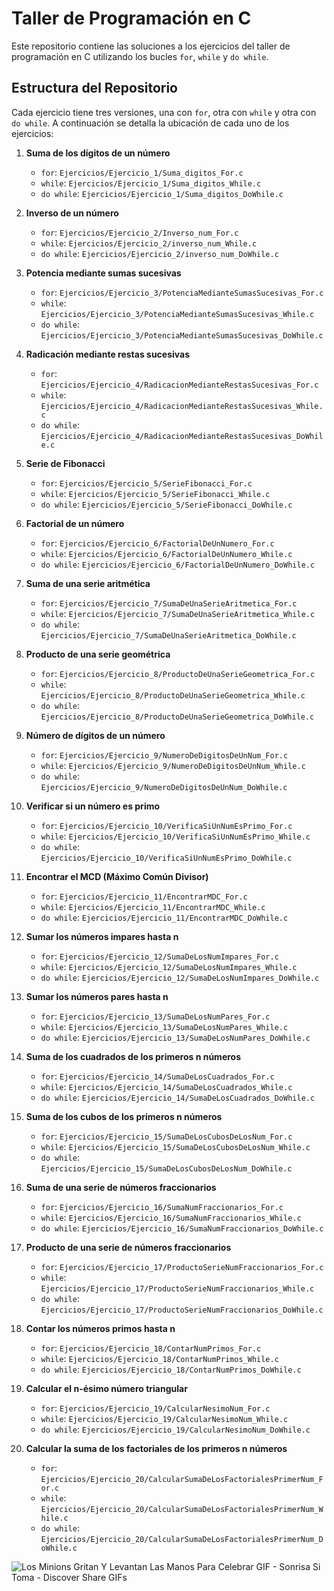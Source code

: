 # Taller de Programación en C
Este repositorio contiene las soluciones a los ejercicios del taller de programación en C utilizando los bucles `for`, `while` y `do while`. 

## Estructura del Repositorio
Cada ejercicio tiene tres versiones, una con `for`, otra con `while` y otra con `do while`. A continuación se detalla la ubicación de cada uno de los ejercicios:

1. **Suma de los dígitos de un número**
   - `for`: `Ejercicios/Ejercicio_1/Suma_digitos_For.c`
   - `while`: `Ejercicios/Ejercicio_1/Suma_digitos_While.c`
   - `do while`: `Ejercicios/Ejercicio_1/Suma_digitos_DoWhile.c`

2. **Inverso de un número**
   - `for`: `Ejercicios/Ejercicio_2/Inverso_num_For.c`
   - `while`: `Ejercicios/Ejercicio_2/inverso_num_While.c`
   - `do while`: `Ejercicios/Ejercicio_2/inverso_num_DoWhile.c`

3. **Potencia mediante sumas sucesivas**
   - `for`: `Ejercicios/Ejercicio_3/PotenciaMedianteSumasSucesivas_For.c`
   - `while`: `Ejercicios/Ejercicio_3/PotenciaMedianteSumasSucesivas_While.c`
   - `do while`: `Ejercicios/Ejercicio_3/PotenciaMedianteSumasSucesivas_DoWhile.c`

4. **Radicación mediante restas sucesivas**
   - `for`: `Ejercicios/Ejercicio_4/RadicacionMedianteRestasSucesivas_For.c`
   - `while`: `Ejercicios/Ejercicio_4/RadicacionMedianteRestasSucesivas_While.c`
   - `do while`: `Ejercicios/Ejercicio_4/RadicacionMedianteRestasSucesivas_DoWhile.c`

5. **Serie de Fibonacci**
   - `for`: `Ejercicios/Ejercicio_5/SerieFibonacci_For.c`
   - `while`: `Ejercicios/Ejercicio_5/SerieFibonacci_While.c`
   - `do while`: `Ejercicios/Ejercicio_5/SerieFibonacci_DoWhile.c`

6. **Factorial de un número**
   - `for`: `Ejercicios/Ejercicio_6/FactorialDeUnNumero_For.c`
   - `while`: `Ejercicios/Ejercicio_6/FactorialDeUnNumero_While.c`
   - `do while`: `Ejercicios/Ejercicio_6/FactorialDeUnNumero_DoWhile.c`

7. **Suma de una serie aritmética**
   - `for`: `Ejercicios/Ejercicio_7/SumaDeUnaSerieAritmetica_For.c`
   - `while`: `Ejercicios/Ejercicio_7/SumaDeUnaSerieAritmetica_While.c`
   - `do while`: `Ejercicios/Ejercicio_7/SumaDeUnaSerieAritmetica_DoWhile.c`

8. **Producto de una serie geométrica**
   - `for`: `Ejercicios/Ejercicio_8/ProductoDeUnaSerieGeometrica_For.c`
   - `while`: `Ejercicios/Ejercicio_8/ProductoDeUnaSerieGeometrica_While.c`
   - `do while`: `Ejercicios/Ejercicio_8/ProductoDeUnaSerieGeometrica_DoWhile.c`

9. **Número de dígitos de un número**
   - `for`: `Ejercicios/Ejercicio_9/NumeroDeDigitosDeUnNum_For.c`
   - `while`: `Ejercicios/Ejercicio_9/NumeroDeDigitosDeUnNum_While.c`
   - `do while`: `Ejercicios/Ejercicio_9/NumeroDeDigitosDeUnNum_DoWhile.c`

10. **Verificar si un número es primo**
    - `for`: `Ejercicios/Ejercicio_10/VerificaSiUnNumEsPrimo_For.c`
    - `while`: `Ejercicios/Ejercicio_10/VerificaSiUnNumEsPrimo_While.c`
    - `do while`: `Ejercicios/Ejercicio_10/VerificaSiUnNumEsPrimo_DoWhile.c`

11. **Encontrar el MCD (Máximo Común Divisor)**
    - `for`: `Ejercicios/Ejercicio_11/EncontrarMDC_For.c`
    - `while`: `Ejercicios/Ejercicio_11/EncontrarMDC_While.c`
    - `do while`: `Ejercicios/Ejercicio_11/EncontrarMDC_DoWhile.c`

12. **Sumar los números impares hasta n**
    - `for`: `Ejercicios/Ejercicio_12/SumaDeLosNumImpares_For.c`
    - `while`: `Ejercicios/Ejercicio_12/SumaDeLosNumImpares_While.c`
    - `do while`: `Ejercicios/Ejercicio_12/SumaDeLosNumImpares_DoWhile.c`

13. **Sumar los números pares hasta n**
    - `for`: `Ejercicios/Ejercicio_13/SumaDeLosNumPares_For.c`
    - `while`: `Ejercicios/Ejercicio_13/SumaDeLosNumPares_While.c`
    - `do while`: `Ejercicios/Ejercicio_13/SumaDeLosNumPares_DoWhile.c`

14. **Suma de los cuadrados de los primeros n números**
    - `for`: `Ejercicios/Ejercicio_14/SumaDeLosCuadrados_For.c`
    - `while`: `Ejercicios/Ejercicio_14/SumaDeLosCuadrados_While.c`
    - `do while`: `Ejercicios/Ejercicio_14/SumaDeLosCuadrados_DoWhile.c`

15. **Suma de los cubos de los primeros n números**
    - `for`: `Ejercicios/Ejercicio_15/SumaDeLosCubosDeLosNum_For.c`
    - `while`: `Ejercicios/Ejercicio_15/SumaDeLosCubosDeLosNum_While.c`
    - `do while`: `Ejercicios/Ejercicio_15/SumaDeLosCubosDeLosNum_DoWhile.c`

16. **Suma de una serie de números fraccionarios**
    - `for`: `Ejercicios/Ejercicio_16/SumaNumFraccionarios_For.c`
    - `while`: `Ejercicios/Ejercicio_16/SumaNumFraccionarios_While.c`
    - `do while`: `Ejercicios/Ejercicio_16/SumaNumFraccionarios_DoWhile.c`

17. **Producto de una serie de números fraccionarios**
    - `for`: `Ejercicios/Ejercicio_17/ProductoSerieNumFraccionarios_For.c`
    - `while`: `Ejercicios/Ejercicio_17/ProductoSerieNumFraccionarios_While.c`
    - `do while`: `Ejercicios/Ejercicio_17/ProductoSerieNumFraccionarios_DoWhile.c`

18. **Contar los números primos hasta n**
    - `for`: `Ejercicios/Ejercicio_18/ContarNumPrimos_For.c`
    - `while`: `Ejercicios/Ejercicio_18/ContarNumPrimos_While.c`
    - `do while`: `Ejercicios/Ejercicio_18/ContarNumPrimos_DoWhile.c`

19. **Calcular el n-ésimo número triangular**
    - `for`: `Ejercicios/Ejercicio_19/CalcularNesimoNum_For.c`
    - `while`: `Ejercicios/Ejercicio_19/CalcularNesimoNum_While.c`
    - `do while`: `Ejercicios/Ejercicio_19/CalcularNesimoNum_DoWhile.c`

20. **Calcular la suma de los factoriales de los primeros n números**
    - `for`: `Ejercicios/Ejercicio_20/CalcularSumaDeLosFactorialesPrimerNum_For.c`
    - `while`: `Ejercicios/Ejercicio_20/CalcularSumaDeLosFactorialesPrimerNum_While.c`
    - `do while`: `Ejercicios/Ejercicio_20/CalcularSumaDeLosFactorialesPrimerNum_DoWhile.c`


![Los Minions Gritan Y Levantan Las Manos Para Celebrar GIF - Sonrisa Si Toma - Discover   Share GIFs](https://github.com/Cristhian1938/Taller-De-Programacion-en-C/assets/170330045/7ba25fd9-daaa-4d53-a7bb-787f0cc09bea)

